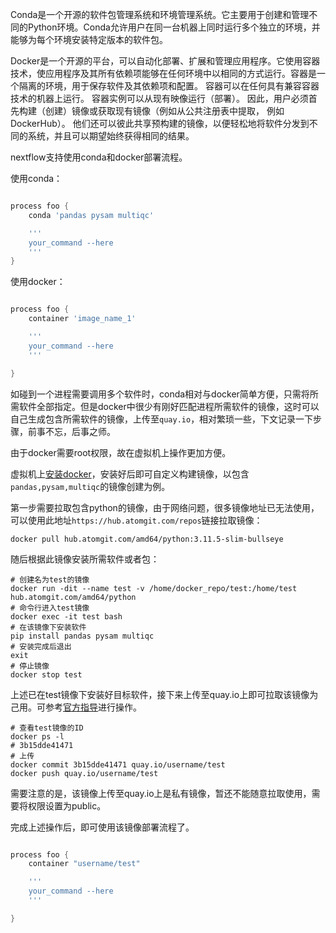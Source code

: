 Conda是一个开源的软件包管理系统和环境管理系统。它主要用于创建和管理不同的Python环境。Conda允许用户在同一台机器上同时运行多个独立的环境，并能够为每个环境安装特定版本的软件包。

Docker是一个开源的平台，可以自动化部署、扩展和管理应用程序。它使用容器技术，使应用程序及其所有依赖项能够在任何环境中以相同的方式运行。容器是一个隔离的环境，用于保存软件及其依赖项和配置。 容器可以在任何具有兼容容器技术的机器上运行。 容器实例可以从现有映像运行（部署）。 因此，用户必须首先构建（创建）镜像或获取现有镜像（例如从公共注册表中提取， 例如DockerHub）。 他们还可以彼此共享预构建的镜像，以便轻松地将软件分发到不同的系统，并且可以期望始终获得相同的结果。

nextflow支持使用conda和docker部署流程。

使用conda：
```groovy

process foo {
    conda 'pandas pysam multiqc'

    '''
    your_command --here
    '''
}

```
使用docker：
```groovy

process foo {
    container 'image_name_1'

    '''
    your_command --here
    '''

}

```

如碰到一个进程需要调用多个软件时，conda相对与docker简单方便，只需将所需软件全部指定。但是docker中很少有刚好匹配进程所需软件的镜像，这时可以自己生成包含所需软件的镜像，上传至`quay.io`，相对繁琐一些，下文记录一下步骤，前事不忘，后事之师。

由于docker需要root权限，故在虚拟机上操作更加方便。

虚拟机上[安装docker](https://cloud.tencent.com/developer/article/1701451)，安装好后即可自定义构建镜像，以包含 `pandas,pysam,multiqc`的镜像创建为例。

第一步需要拉取包含python的镜像，由于网络问题，很多镜像地址已无法使用，可以使用此地址`https://hub.atomgit.com/repos`链接拉取镜像：
```shell
docker pull hub.atomgit.com/amd64/python:3.11.5-slim-bullseye
```

随后根据此镜像安装所需软件或者包：
```shell
# 创建名为test的镜像
docker run -dit --name test -v /home/docker_repo/test:/home/test hub.atomgit.com/amd64/python
# 命令行进入test镜像
docker exec -it test bash
# 在该镜像下安装软件
pip install pandas pysam multiqc
# 安装完成后退出
exit
# 停止镜像
docker stop test
```

上述已在test镜像下安装好目标软件，接下来上传至quay.io上即可拉取该镜像为己用。可参考[官方指导](https://quay.io/tutorial/)进行操作。

```shell
# 查看test镜像的ID
docker ps -l
# 3b15dde41471
# 上传
docker commit 3b15dde41471 quay.io/username/test
docker push quay.io/username/test
```
需要注意的是，该镜像上传至quay.io上是私有镜像，暂还不能随意拉取使用，需要将权限设置为public。

完成上述操作后，即可使用该镜像部署流程了。
```groovy

process foo {
    container "username/test"

    '''
    your_command --here
    '''

}

```
